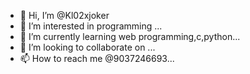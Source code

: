 - 👋 Hi, I’m @Kl02xjoker
- 👀 I’m interested in programming ...
- 🌱 I’m currently learning web programming,c,python...
- 💞️ I’m looking to collaborate on ...
- 📫 How to reach me @9037246693...

<!---
Kl02xjoker/Kl02xjoker is a ✨ special ✨ repository because its `README.md` (this file) appears on your GitHub profile.
You can click the Preview link to take a look at your changes.
--->
